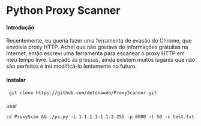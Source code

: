 Python Proxy Scanner
===
#### Introdução
Recentemente, eu queria fazer uma ferramenta de evasão do Chrome, que envolvia proxy HTTP. Achei que não gostava de informações gratuitas na Internet, então escrevi uma ferramenta para escanear o proxy HTTP em meu tempo livre.
Lançado às pressas, ainda existem muitos lugares que não são perfeitos e irei modificá-lo lentamente no futuro.
#### Instalar
```shell
 git clone https://github.com/detonaweb/ProxyScanner.git
```

#### 
usar
```shell
cd ProxyScam && ./ps.py -i 1.1.1.1-1.1.2.255 -p 8080 -t 50 -s test.txt
```
